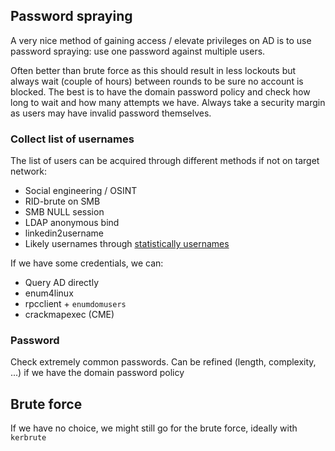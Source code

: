 
## Password spraying
A very nice method of gaining access / elevate privileges on AD is to use password spraying: use one password against multiple users.

Often better than brute force as this should result in less lockouts but always wait (couple of hours) between rounds to be sure no account is blocked. The best is to have the domain password policy and check how long to wait and how many attempts we have. Always take a security margin as users may have invalid password themselves.

### Collect list of usernames
The list of users can be acquired through different methods if not on target network: 
- Social engineering / OSINT
- RID-brute on SMB
- SMB NULL session
- LDAP anonymous bind
- linkedin2username
- Likely usernames through [statistically usernames](https://github.com/insidetrust/statistically-likely-usernames)

If we have some credentials, we can:
- Query AD directly
- enum4linux
- rpcclient + `enumdomusers`
- crackmapexec (CME)
### Password
Check extremely common passwords.
Can be refined (length, complexity, ...) if we have the domain password policy

## Brute force

If we have no choice, we might still go for the brute force, ideally with `kerbrute`